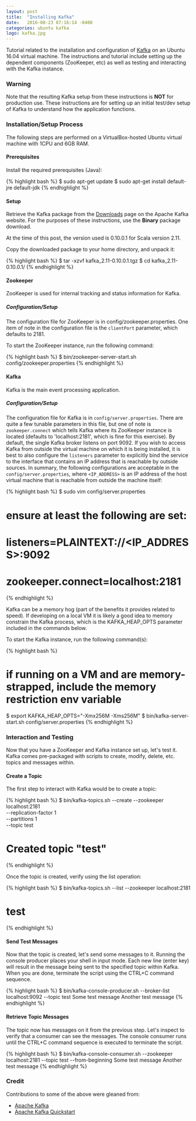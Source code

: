 ```yaml
---
layout: post
title:  "Installing Kafka"
date:   2016-08-23 07:16:14 -0400
categories: ubuntu kafka
logo: kafka.jpg
---
```

Tutorial related to the installation and configuration of [Kafka](http://kafka.apache.org/) on an Ubuntu 16.04
virtual machine. The instructions and tutorial include setting up the dependent components (ZooKeeper, etc) as
well as testing and interacting with the Kafka instance.

### Warning

Note that the resulting Kafka setup from these instructions is **NOT** for production use. These instructions
are for setting up an initial test/dev setup of Kafka to understand how the application functions.

### Installation/Setup Process

The following steps are performed on a VirtualBox-hosted Ubuntu virtual machine with 1CPU and 6GB RAM.

#### Prerequisites

Install the required prerequisites (Java):

{% highlight bash %}
$ sudo apt-get update
$ sudo apt-get install default-jre default-jdk
{% endhighlight %}

#### Setup

Retrieve the Kafka package from the [Downloads](http://kafka.apache.org/downloads.html) page on the Apache
Kafka website. For the purposes of these instructions, use the **Binary** package download.

At the time of this post, the version used is 0.10.0.1 for Scala version 2.11.

Copy the downloaded package to your home directory, and unpack it:

{% highlight bash %}
$ tar -xzvf kafka_2.11-0.10.0.1.tgz
$ cd kafka_2.11-0.10.0.1/
{% endhighlight %}

#### Zookeeper

ZooKeeper is used for internal tracking and status information for Kafka.

##### Configuration/Setup

The configuration file for ZooKeeper is in config/zookeeper.properties. One item of note in the configuration
file is the `clientPort` parameter, which defaults to 2181.

To start the ZooKeeper instance, run the following command:

{% highlight bash %}
$ bin/zookeeper-server-start.sh config/zookeeper.properties
{% endhighlight %}

#### Kafka

Kafka is the main event processing application.

##### Configuration/Setup

The configuration file for Kafka is in `config/server.properties`. There are quite a few tunable parameters in
this file, but one of note is `zookeeper.connect` which tells Kafka where its ZooKeeper instance is
located (defaults to 'localhost:2181', which is fine for this exercise). By default, the single Kafka broker
listens on port 9092. If you wish to access Kafka from outside the virtual machine on which it is being
installed, it is best to also configure the `listeners` parameter to explicitly bind the service to the
interface that contains an IP address that is reachable by outside sources. In summary, the following
configurations are acceptable in the `config/server.properties`, where `<IP_ADDRESS>` is an IP address of the
host virtual machine that is reachable from outside the machine itself:

{% highlight bash %}
$ sudo vim config/server.properties
# ensure at least the following are set:
#   listeners=PLAINTEXT://<IP_ADDRESS>:9092
#   zookeeper.connect=localhost:2181
{% endhighlight %}

Kafka can be a memory hog (part of the benefits it provides related to speed). If developing on a local
VM it is likely a good idea to memory constrain the Kafka process, which is the KAFKA_HEAP_OPTS parameter
included in the commands below.

To start the Kafka instance, run the following command(s):

{% highlight bash %}
# if running on a VM and are memory-strapped, include the memory restriction env variable
$ export KAFKA_HEAP_OPTS="-Xmx256M -Xms256M"
$ bin/kafka-server-start.sh config/server.properties
{% endhighlight %}

### Interaction and Testing

Now that you have a ZooKeeper and Kafka instance set up, let's test it. Kafka comes pre-packaged with scripts
to create, modify, delete, etc. topics and messages within.

#### Create a Topic

The first step to interact with Kafka would be to create a topic:

{% highlight bash %}
$ bin/kafka-topics.sh --create --zookeeper localhost:2181 \
                               --replication-factor 1 \
                               --partitions 1 \
                               --topic test
# Created topic "test"
{% endhighlight %}

Once the topic is created, verify using the list operation:

{% highlight bash %}
$ bin/kafka-topics.sh --list --zookeeper localhost:2181
# test
{% endhighlight %}

#### Send Test Messages

Now that the topic is created, let's send some messages to it. Running the console producer places your
shell in input mode. Each new line (enter key) will result in the message being sent to the specified topic
within Kafka. When you are done, terminate the script using the CTRL+C command sequence.

{% highlight bash %}
$ bin/kafka-console-producer.sh --broker-list localhost:9092 --topic test
Some test message
Another test message
{% endhighlight %}

#### Retrieve Topic Messages

The topic now has messages on it from the previous step. Let's inspect to verify that a consumer can see
the messages. The console consumer runs until the CTRL+C command sequence is executed to terminate the script.

{% highlight bash %}
$ bin/kafka-console-consumer.sh --zookeeper localhost:2181 --topic test --from-beginning
Some test message
Another test message
{% endhighlight %}

### Credit

Contributions to some of the above were gleaned from:

* [Apache Kafka](http://kafka.apache.org/)
* [Apache Kafka Quickstart](http://kafka.apache.org/documentation.html#quickstart)
